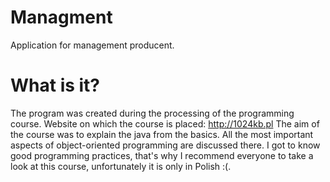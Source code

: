# Managment
Application for management producent.
# What is it? 
The program was created during the processing of the programming course.
Website on which the course is placed: http://1024kb.pl
The aim of the course was to explain the java from the basics.
All the most important aspects of object-oriented programming are discussed there. 
I got to know good programming practices, that's why I recommend everyone to take a look at this course, 
unfortunately it is only in Polish :(. 

